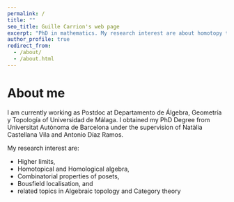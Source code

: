```yaml
---
permalink: /
title: ""
seo_title: Guille Carrion's web page
excerpt: "PhD in mathematics. My research interest are about homotopy theory in a general meaning. More concrete, Higher limits, model category theory and combinatorial properties of posets."
author_profile: true
redirect_from: 
  - /about/
  - /about.html
---
```


About me
===

I am currently working as Postdoc at Departamento de Álgebra, Geometría y Topología of Universidad de Málaga. I obtained my PhD Degree from Universitat Autònoma de Barcelona under the supervision of Natàlia Castellana Vila and Antonio Díaz Ramos. 

My research interest are:
- Higher limits, 
- Homotopical and Homological algebra,
- Combinatorial properties of posets, 
- Bousfield localisation, and
- related topics in Algebraic topology and Category theory

